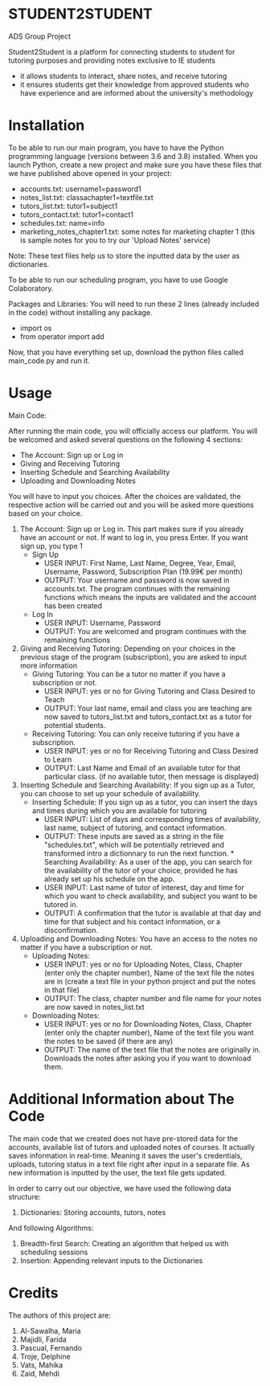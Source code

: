 # STUDENT2STUDENT
ADS Group Project

Student2Student is a platform for connecting students to student for tutoring purposes and providing notes exclusive to IE students 
* it allows students to interact, share notes, and receive tutoring
* it ensures students get their knowledge from approved students who have experience and are informed about the university's methodology

# Installation

To be able to run our main program, you have to have the Python programming language (versions between 3.6 and 3.8) installed. When you launch Python, create a new project and make sure you have these files that we have published above opened in your project:

* accounts.txt: username1=password1
* notes_list.txt: classachapter1=textfile.txt
* tutors_list.txt: tutor1=subject1
* tutors_contact.txt: tutor1=contact1
* schedules.txt: name=info
* marketing_notes_chapter1.txt: some notes for marketing chapter 1 (this is sample notes for you to try our 'Upload Notes' service) 

Note: These text files help us to store the inputted data by the user as dictionaries. 

To be able to run our scheduling program, you have to use Google Colaboratory.

Packages and Libraries:
You will need to run these 2 lines (already included in the code) without installing any package.
* import os
* from operator import add

Now, that you have everything set up, download the python files called main_code.py and run it.

# Usage

Main Code:

After running the main code, you will officially access our platform. You will be welcomed and asked several questions on the following 4 sections:

* The Account: Sign up or Log in
* Giving and Receiving Tutoring
* Inserting Schedule and Searching Availability 
* Uploading and Downloading Notes 

You will have to input you choices. After the choices are validated, the respective action will be carried out and you will be asked more questions based on your choice.

   1. The Account: Sign up or Log in. This part makes sure if you already have an account or not. If want to log in, you press Enter. If you want sign up, you type 1
         * Sign Up
            * USER INPUT: First Name, Last Name, Degree, Year, Email, Username, Password, Subscription Plan (19.99€ per month)
            * OUTPUT: Your username and password is now saved in accounts.txt. The program continues with the remaining functions which means the inputs are validated and the account has been created
         * Log In
            * USER INPUT: Username, Password
            * OUTPUT: You are welcomed and program continues with the remaining functions
   2. Giving and Receiving Tutoring: Depending on your choices in the previous stage of the program (subscription), you are asked to input more information
         * Giving Tutoring: You can be a tutor no matter if you have a subscription or not.
            * USER INPUT: yes or no for Giving Tutoring and Class Desired to Teach
            * OUTPUT: Your last name, email and class you are teaching are now saved to tutors_list.txt and tutors_contact.txt as a tutor for potential students.
         * Receiving Tutoring: You can only receive tutoring if you have a subscription.
            * USER INPUT: yes or no for Receiving Tutoring and Class Desired to Learn
            * OUTPUT: Last Name and Email of an available tutor for that particular class. (if no available tutor, then message is displayed)
   3. Inserting Schedule and Searching Availability: If you sign up as a Tutor, you can choose to set up your schedule of availability.
         * Inserting Schedule: If you sign up as a tutor, you can insert the days and times during which you are available for tutoring
            * USER INPUT: List of days and corresponding times of availability, last name, subject of tutoring, and contact information.
            * OUTPUT: These inputs are saved as a string in the file "schedules.txt", which will be potentially retrieved and transformed intro a dictionnary to run the next function.
          * Searching Availability: As a user of the app, you can search for the availability of the tutor of your choice, provided he has already set up his schedule on the app.
            * USER INPUT: Last name of tutor of interest, day and time for which you want to check availability, and subject you want to be tutored in.
            * OUTPUT: A confirmation that the tutor is available at that day and time for that subject and his contact information, or a disconfirmation.
   5. Uploading and Downloading Notes: You have an access to the notes no matter if you have a subscription or not.
         * Uploading Notes:
            *  USER INPUT: yes or no for Uploading Notes, Class, Chapter (enter only the chapter number), Name of the text file the notes are in (create a text file in your python project and put the notes in that file)
            *  OUTPUT: The class, chapter number and file name for your notes are now saved in notes_list.txt
         *  Downloading Notes:
            *  USER INPUT: yes or no for Downloading Notes, Class, Chapter (enter only the chapter number), Name of the text file you want the notes to be saved (if there are any)
            *  OUTPUT: The name of the text file that the notes are originally in. Downloads the notes after asking you if you want to download them.

# Additional Information about The Code

The main code that we created does not have pre-stored data for the accounts, available list of tutors and uploaded notes of courses. It actually saves information in real-time. Meaning it saves the user's credentials, uploads, tutoring status in a text file right after input in a separate file. As new information is inputted by the user, the text file gets updated.

In order to carry out our objective, we have used the following data structure:

1. Dictionaries: Storing accounts, tutors, notes

And following Algorithms:

1. Breadth-first Search: Creating an algorithm that helped us with scheduling sessions
2. Insertion: Appending relevant inputs to the Dictionaries

# Credits

The authors of this project are:
1. Al-Sawalha, Maria
2. Majidli, Farida
3. Pascual, Fernando 
4. Troje, Delphine 
5. Vats, Mahika
6. Zaid, Mehdi
